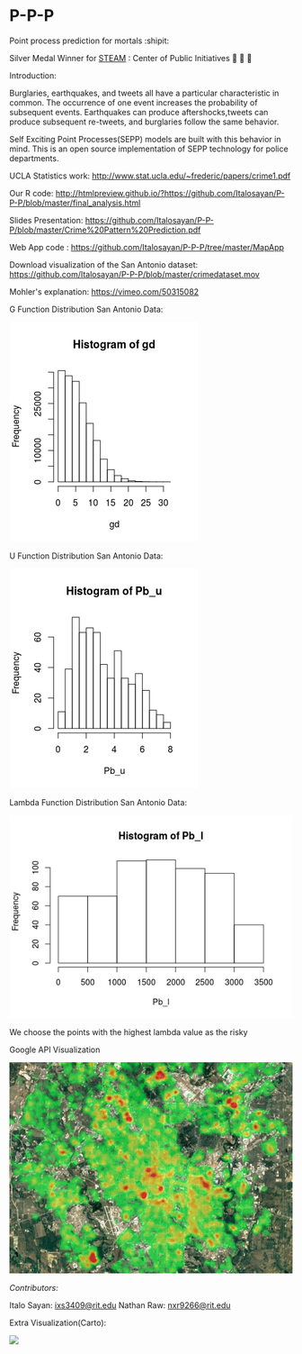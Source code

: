 # P-P-P
Point process prediction for mortals :shipit:

Silver Medal Winner for [STEAM](https://www.rit.edu/cla/criminaljustice/cpsi/steam-prize) : Center of Public Initiatives :tada: :tada: :confetti_ball:

Introduction:

Burglaries, earthquakes, and tweets all have a particular characteristic in common.  The occurrence of one event increases the probability of subsequent events.  Earthquakes can produce aftershocks,tweets can produce subsequent re-tweets, and burglaries follow the same behavior.  

Self Exciting Point Processes(SEPP) models are built with this behavior in mind.  This is an open source implementation of SEPP technology for police departments.

UCLA Statistics work: http://www.stat.ucla.edu/~frederic/papers/crime1.pdf

Our R code: http://htmlpreview.github.io/?https://github.com/Italosayan/P-P-P/blob/master/final_analysis.html

Slides Presentation: https://github.com/Italosayan/P-P-P/blob/master/Crime%20Pattern%20Prediction.pdf

Web App code : https://github.com/Italosayan/P-P-P/tree/master/MapApp

Download visualization of the San Antonio dataset: https://github.com/Italosayan/P-P-P/blob/master/crimedataset.mov

Mohler's explanation: https://vimeo.com/50315082

G Function Distribution San Antonio Data:

![](https://github.com/Italosayan/P-P-P/blob/master/Rplot.png)

U Function Distribution San Antonio Data:

![](https://github.com/Italosayan/P-P-P/blob/master/Rplot01.png)

Lambda Function Distribution San Antonio Data:

![](https://github.com/Italosayan/P-P-P/blob/master/Rplot02.png)

We choose the points with the highest lambda value as the risky

Google API Visualization

![alt text](https://raw.githubusercontent.com/Italosayan/P-P-P/master/Heatmap_Screenshot.PNG)

*Contributors:*

Italo Sayan: ixs3409@rit.edu
Nathan Raw: nxr9266@rit.edu

Extra Visualization(Carto):

![](https://github.com/Italosayan/P-P-P/blob/master/crimedataset%20(1).gif)
